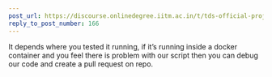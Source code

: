 ```yaml
---
post_url: https://discourse.onlinedegree.iitm.ac.in/t/tds-official-project1-discrepencies/171141/170
reply_to_post_number: 166
---
```

It depends where you tested it running, if it’s running inside a docker container and you feel there is problem with our script then you can debug our code and create a pull request on repo.